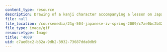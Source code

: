 ```yaml
---
content_type: resource
description: Drawing of a kanji character accompanying a lesson on Japanese.
file: null
file_location: /coursemedia/21g-504-japanese-iv-spring-2009/c7ae0bc2b32a9db2393273687dda0db9_4609.gif
file_type: image/gif
resourcetype: Image
title: '4609'
uid: c7ae0bc2-b32a-9db2-3932-73687dda0db9
---
```

